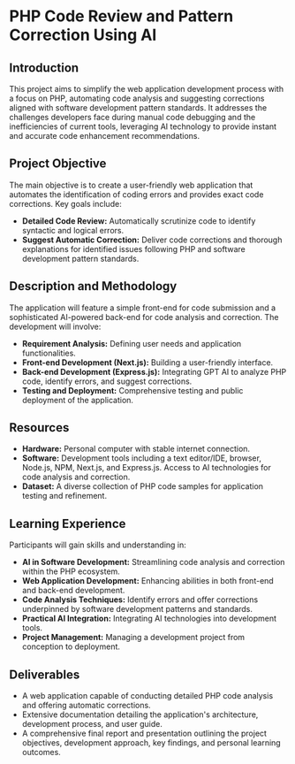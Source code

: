 # PHP Code Review and Pattern Correction Using AI 

## Introduction
This project aims to simplify the web application development process with a focus on PHP, automating code analysis and suggesting corrections aligned with software development pattern standards. It addresses the challenges developers face during manual code debugging and the inefficiencies of current tools, leveraging AI technology to provide instant and accurate code enhancement recommendations.

## Project Objective
The main objective is to create a user-friendly web application that automates the identification of coding errors and provides exact code corrections. Key goals include:
- **Detailed Code Review:** Automatically scrutinize code to identify syntactic and logical errors.
- **Suggest Automatic Correction:** Deliver code corrections and thorough explanations for identified issues following PHP and software development pattern standards.

## Description and Methodology
The application will feature a simple front-end for code submission and a sophisticated AI-powered back-end for code analysis and correction. The development will involve:
- **Requirement Analysis:** Defining user needs and application functionalities.
- **Front-end Development (Next.js):** Building a user-friendly interface.
- **Back-end Development (Express.js):** Integrating GPT AI to analyze PHP code, identify errors, and suggest corrections.
- **Testing and Deployment:** Comprehensive testing and public deployment of the application.

## Resources
- **Hardware:** Personal computer with stable internet connection.
- **Software:** Development tools including a text editor/IDE, browser, Node.js, NPM, Next.js, and Express.js. Access to AI technologies for code analysis and correction.
- **Dataset:** A diverse collection of PHP code samples for application testing and refinement.

## Learning Experience
Participants will gain skills and understanding in:
- **AI in Software Development:** Streamlining code analysis and correction within the PHP ecosystem.
- **Web Application Development:** Enhancing abilities in both front-end and back-end development.
- **Code Analysis Techniques:** Identify errors and offer corrections underpinned by software development patterns and standards.
- **Practical AI Integration:** Integrating AI technologies into development tools.
- **Project Management:** Managing a development project from conception to deployment.

## Deliverables
- A web application capable of conducting detailed PHP code analysis and offering automatic corrections.
- Extensive documentation detailing the application's architecture, development process, and user guide.
- A comprehensive final report and presentation outlining the project objectives, development approach, key findings, and personal learning outcomes.
